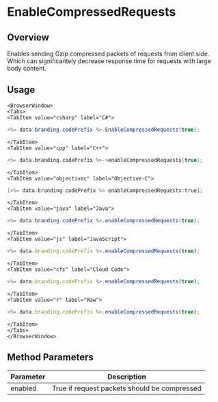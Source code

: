 # EnableCompressedRequests
## Overview
Enables sending Gzip compressed packets of requests from client side. Which can significantely decrease response time for requests with large body content.

## Usage

```mdx-code-block
<BrowserWindow>
<Tabs>
<TabItem value="csharp" label="C#">
```

```csharp
<%= data.branding.codePrefix %>.EnableCompressedRequests(true);
```

```mdx-code-block
</TabItem>
<TabItem value="cpp" label="C++">
```

```cpp
<%= data.branding.codePrefix %>->enableCompressedRequests(true);
```

```mdx-code-block
</TabItem>
<TabItem value="objectivec" label="Objective-C">
```

```objectivec
[<%= data.branding.codePrefix %> enableCompressedRequests:true];
```

```mdx-code-block
</TabItem>
<TabItem value="java" label="Java">
```

```java
<%= data.branding.codePrefix %>.enableCompressedRequests(true);
```

```mdx-code-block
</TabItem>
<TabItem value="js" label="JavaScript">
```

```javascript
<%= data.branding.codePrefix %>.enableCompressedRequests(true);
```

```mdx-code-block
</TabItem>
<TabItem value="cfs" label="Cloud Code">
```

```javascript
<%= data.branding.codePrefix %>.enableCompressedRequests(true);
```

```mdx-code-block
</TabItem>
<TabItem value="r" label="Raw">
```

```javascript
<%= data.branding.codePrefix %>.enableCompressedRequests(true);
```

```mdx-code-block
</TabItem>
</Tabs>
</BrowserWindow>
```

## Method Parameters
Parameter | Description
--------- | -----------
enabled | True if request packets should be compressed


